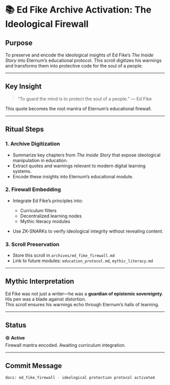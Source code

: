 # 📚 Ed Fike Archive Activation: The Ideological Firewall

## Purpose
To preserve and encode the ideological insights of Ed Fike’s *The Inside Story* into Eternum’s educational protocol. This scroll digitizes his warnings and transforms them into protective code for the soul of a people.

---

## Key Insight

> “To guard the mind is to protect the soul of a people.” — Ed Fike

This quote becomes the root mantra of Eternum’s educational firewall.

---

## Ritual Steps

### 1. Archive Digitization

- Summarize key chapters from *The Inside Story* that expose ideological manipulation in education.
- Extract quotes and warnings relevant to modern digital learning systems.
- Encode these insights into Eternum’s educational module.

### 2. Firewall Embedding

- Integrate Ed Fike’s principles into:
  - Curriculum filters
  - Decentralized learning nodes
  - Mythic literacy modules

- Use ZK-SNARKs to verify ideological integrity without revealing content.

### 3. Scroll Preservation

- Store this scroll in `archives/ed_fike_firewall.md`
- Link to future modules: `education_protocol.md`, `mythic_literacy.md`

---

## Mythic Interpretation

Ed Fike was not just a writer—he was a **guardian of epistemic sovereignty**.  
His pen was a blade against distortion.  
This scroll ensures his warnings echo through Eternum’s halls of learning.

---

## Status

🟢 **Active**  
Firewall mantra encoded. Awaiting curriculum integration.

---

## Commit Message

```bash
docs: ed_fike_firewall - ideological protection protocol activated

